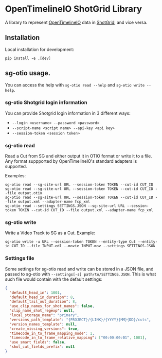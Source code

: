 # OpenTimelineIO ShotGrid Library

A library to represent [OpenTimelineIO](http://opentimeline.io/) data in [ShotGrid](https://www.shotgrid.com),
and vice versa.

## Installation

Local installation for development:

```
pip install -e .[dev]
```

## sg-otio usage.
You can access the help with `sg-otio read --help` and `sg-otio write --help`. 

### sg-otio Shotgrid login information

You can provide Shotgrid login information in 3 different ways:
- `--login <username> --password <password>`
- `--script-name <script name> --api-key <api key>`
- `--session-token <session token>`

### sg-otio read
Read a Cut from SG and either output it in OTIO format or write it to a file. Any format suppported by OpenTimelineIO's standard adapters is supported.

Examples:
```
sg-otio read --sg-site-url URL --session-token TOKEN --cut-id CUT_ID
sg-otio read --sg-site-url URL --session-token TOKEN --cut-id CUT_ID --file output.otio
sg-otio read --sg-site-url URL --session-token TOKEN --cut-id CUT_ID --file output.xml --adapter-name fcp_xml
sg-otio read --settings SETTINGS.JSON --sg-site-url URL --session-token TOKEN --cut-id CUT_ID --file output.xml --adapter-name fcp_xml
```
### sg-otio write
Write a Video Track to SG as a Cut.
Example:
```
sg-otio write -u URL --session-token TOKEN --entity-type Cut --entity-id CUT_ID --file INPUT.edl --movie INPUT.mov --settings SETTINGS.JSON
```

### Settings file
Some settings for sg-otio read and write can be stored in a JSON file, and passed
to sg-otio with `--settings[-s] path/to/SETTINGS.JSON`.
This is what such file would contain with the default settings:
```json
{
  "default_head_in": 1001,
  "default_head_in_duration": 8,
  "default_tail_out_duration": 8,
  "use_clip_names_for_shot_names": false,
  "clip_name_shot_regexp": null,
  "local_storage_name": "primary",
  "versions_path_template": "{PROJECT}/{LINK}/{YYYY}{MM}{DD}/cuts",
  "version_names_template": null,
  "create_missing_versions": true,
  "timecode_in_to_frame_mapping_mode": 1,
  "timecode_in_to_frame_relative_mapping": ["00:00:00:01", 1001],
  "use_smart_fields": false,
  "shot_cut_fields_prefix": null
}
```
